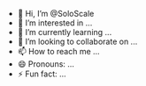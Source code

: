 - 👋 Hi, I’m @SoloScale
- 👀 I’m interested in ...
- 🌱 I’m currently learning ...
- 💞️ I’m looking to collaborate on ...
- 📫 How to reach me ...
- 😄 Pronouns: ...
- ⚡ Fun fact: ...

<!---
SoloScale/SoloScale is a ✨ special ✨ repository because its `README.md` (this file) appears on your GitHub profile.
You can click the Preview link to take a look at your changes.
--->
